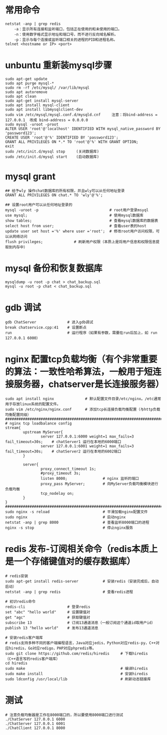 
# 常用命令
    netstat -anp | grep redis
        -a：显示所有连接和监听端口，包括正在使用的和未使用的端口。
        -n：使用数字格式显示地址和端口号，而不进行反向域名解析。
        -p：显示与每个连接或监听端口相关的进程的PID和进程名称。
    telnet <hostname or IP> <port>


# unbuntu 重新装mysql步骤
    sudo apt-get update
    sudo apt purge mysql-*
    sudo rm -rf /etc/mysql/ /var/lib/mysql
    sudo apt autoremove
    sudo apt clean
    sudo apt-get install mysql-server
    sudo apt install mysql-client
    sudo apt install libmysqlclient-dev
    sudo vim /etc/mysql/mysql.conf.d/mysqld.cnf     注意：将bind-address = 127.0.0.1  改成 bind-address = 0.0.0.0
    sudo mysql -uroot -proot
    ALTER USER 'root'@'localhost' IDENTIFIED WITH mysql_native_password BY 'password123';
    CREATE USER 'root'@'%' IDENTIFIED BY 'password123';
    GRANT ALL PRIVILEGES ON *.* TO 'root'@'%' WITH GRANT OPTION;
    exit
    sudo /etc/init.d/mysql stop	    (关闭数据库)
    sudo /etc/init.d/mysql start    (启动数据库)


# mysql grant
    ## 给予wly 操作chat数据库的所有权限，并且wly可以从任何地址登录
    GRANT ALL PRIVILEGES ON chat.* TO 'wly'@'%';

    ## 设置root用户可以从任何地址登录的
    mysql -uroot -p                                # root用户登录msyql   
    use mysql;                                     # 使用mysql数据库
    show tables;                                   # 查看mysql数据库的数据表
    select host from user;                         # 查看user表的host
    update user set host ='%' where user ='root';  # 修改root用户访问权限，可以从网络访问
    flush privileges;              # 刷新用户权限（本质上是将用户信息和权限信息提取到内存中）


# mysql 备份和恢复数据库
    mysqldump -u root -p chat > chat_backup.sql
    mysql -u root -p chat < chat_backup.sql


# gdb 调试
    gdb ChatServer              # 进入gdb调试
    break chatservice.cpp:41    # 设置断点
    run                         # 运行程序（如果有参数，需要在run后加上，如 run 127.0.0.1 6000）


# nginx 配置tcp负载均衡（有个非常重要的算法：一致性哈希算法，一般用于短连接服务器，chatserver是长连接服务器）
    sudo apt install nginx              # 默认配置文件目录/etc/nginx。/etc通常用于存放linux系统的配置文件。
    sudo vim /etc/nginx/nginx.conf      # 添加tcp长连接负载均衡配置（与http负载均衡配置同级）
    #########################################################################
    # nginx tcp loadbalance config
    stream{
            upstream MyServer{
                    server 127.0.0.1:6000 weight=1 max_fails=3 fail_timeout=30s;    # chatServer1 运行在本地的6000端口
                    server 127.0.0.1:6001 weight=1 max_fails=3 fail_timeout=30s;    # chatServer2 运行在本地的6002端口
            }

            server{
                    proxy_connect_timeout 1s;   
                    #proxy_timeout 3s;
                    listen 8000;                # nginx 监听的端口
                    proxy_pass MyServer;        # 向MyServer负载均衡模块进行负载均衡
                    tcp_nodelay on;
            }
    }
    #########################################################################
    sudo nginx -s reload                        # 平滑加载nginx配置文件
    sudo nginx                                  # 启动nginx
    netstat -anp | grep 8000                    # 查看监听8000端口的进程
    nginx -s stop                               # 停止nginx服务


# redis 发布-订阅相关命令（redis本质上是一个存储键值对的缓存数据库）
    # redis安装
    sudo apt-get install redis-server           # 安装redis（安装完成后，自动启动）
    netstat -anp | grep redis                   # 查看redis进程
    
    # 初识redis命令
    redis-cli                   # 登录redis
    set "abc" "hello world"     # 设置键值对
    get "agc"                   # 获取键值对
    subscribe 13                # 订阅13通道消息（一般订阅这个通道id取用户id）
    publish 13 "hello world"    # 发布13通道消息
    
    # 安装redis客户端库
    # redis支持多种不同的客户端编程语言，Java对应jedis，Python对应redis-py，C++对应hiredis，Go对应redigo，PHP对应phpredis等。
    sudo git clone https://github.com/redis/hiredis     # 下载hiredis（C++语言写的redis客户端库）
    cd hiredis
    sudo make                                           # 编译hiredis
    sudo make install                                   # 安装hiredis
    sudo ldconfig /usr/local/lib                        # 刷新动态链接库


# 测试
    # 注意负载均衡器是工作在8000端口的，所以要使用8000端口进行测试
    ./ChatServer 127.0.0.1 6000
    ./ChatServer 127.0.0.1 6001
    ./ChatClient 127.0.0.1 8000


